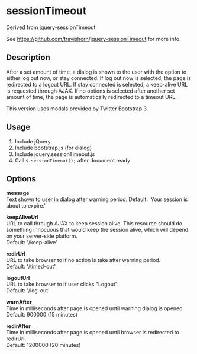 # sessionTimeout

Derived from jquery-sessionTimeout

See https://github.com/travishorn/jquery-sessionTimeout for more info.

## Description

After a set amount of time, a dialog is shown to the user with the option to either log out now, or stay connected. If
log out now is selected, the page is redirected to a logout URL. If stay connected is selected, a keep-alive URL is
requested through AJAX. If no options is selected after another set amount of time, the page is automatically redirected
to a timeout URL.

This version uses modals provided by Twitter Bootstrap 3.

## Usage

1. Include jQuery
2. Include bootstrap.js (for dialog)
3. Include jquery.sessionTimeout.js
4. Call `$.sessionTimeout();` after document ready

## Options

**message**<br>
Text shown to user in dialog after warning period.
Default: 'Your session is about to expire.'

**keepAliveUrl**<br>
URL to call through AJAX to keep session alive. This resource should do something innocuous that would keep the session
alive, which will depend on your server-side platform.<br>
Default: '/keep-alive'

**redirUrl**<br>
URL to take browser to if no action is take after warning period.<br>
Default: '/timed-out'

**logoutUrl**<br>
URL to take browser to if user clicks "Logout".<br>
Default: '/log-out'

**warnAfter**<br>
Time in milliseconds after page is opened until warning dialog is opened.<br>
Default: 900000 (15 minutes)

**redirAfter**<br>
Time in milliseconds after page is opened until browser is redirected to redirUrl.<br>
Default: 1200000 (20 minutes)

